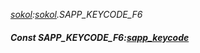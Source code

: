 _[sokol](../../modules/sokol/sokol-module.md):[sokol](../../modules/sokol/sokol-module.md).SAPP\_KEYCODE\_F6_
##### Const SAPP\_KEYCODE\_F6:[sapp_keycode](../../modules/sokol/sokol-sapp_keycode.md)

